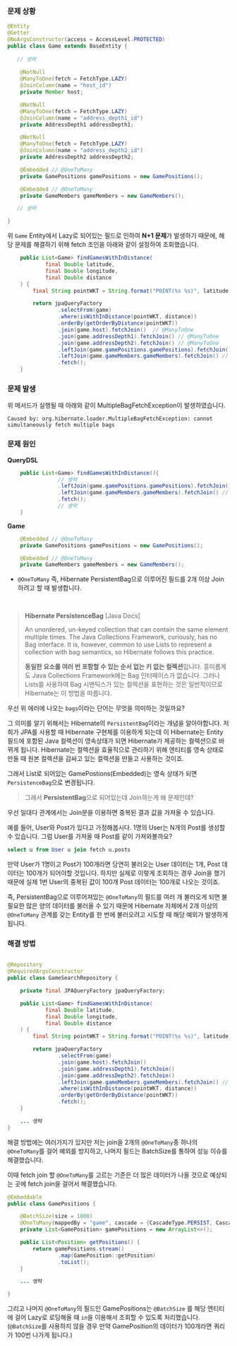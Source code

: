### 문제 상황
```java
@Entity
@Getter
@NoArgsConstructor(access = AccessLevel.PROTECTED)
public class Game extends BaseEntity {
    
   // 생략
   
    @NotNull
    @ManyToOne(fetch = FetchType.LAZY)
    @JoinColumn(name = "host_id")
    private Member host;

    @NotNull
    @ManyToOne(fetch = FetchType.LAZY)
    @JoinColumn(name = "address_depth1_id")
    private AddressDepth1 addressDepth1;

    @NotNull
    @ManyToOne(fetch = FetchType.LAZY)
    @JoinColumn(name = "address_depth2_id")
    private AddressDepth2 addressDepth2;

    @Embedded // @OneToMany
    private GamePositions gamePositions = new GamePositions();

    @Embedded // @OneToMany
    private GameMembers gameMembers = new GameMembers();

   // 생략

}
```

위 `Game` Entity에서 Lazy로 되어있는 필드로 인하여 **N+1 문제**가 발생하기 때문에, 해당 문제를 해결하기 위해 fetch 조인을 아래와 같이 설정하여 조회했습니다.

```java
    public List<Game> findGamesWithInDistance(
            final Double latitude,
            final Double longitude,
            final Double distance
    ) {
        final String pointWKT = String.format("POINT(%s %s)", latitude, longitude);

        return jpaQueryFactory
                .selectFrom(game)
                .where(isWithInDistance(pointWKT, distance))
                .orderBy(getOrderByDistance(pointWKT))
                .join(game.host).fetchJoin()  // @ManyToOne
                .join(game.addressDepth1).fetchJoin() // @ManyToOne
                .join(game.addressDepth2).fetchJoin() // @ManyToOne
                .leftJoin(game.gamePositions.gamePositions).fetchJoin() // @OneToMany
                .leftJoin(game.gameMembers.gameMembers).fetchJoin() // @OneToMany
                .fetch();
    }
```

### 문제 발생
위 메서드가 실행될 때 아래와 같이 MultipleBagFetchException이 발생하였습니다.

```
Caused by: org.hibernate.loader.MultipleBagFetchException: cannot simultaneously fetch multiple bags
```

### 문제 원인
**QueryDSL**
```java
    public List<Game> findGamesWithInDistance(){
                // 생략
                .leftJoin(game.gamePositions.gamePositions).fetchJoin() // @OneToMany
                .leftJoin(game.gameMembers.gameMembers).fetchJoin() // @OneToMany
                .fetch();
                // 생략
    }
```

**Game**
```java
    @Embedded // @OneToMany
    private GamePositions gamePositions = new GamePositions();

    @Embedded // @OneToMany
    private GameMembers gameMembers = new GameMembers();
```
- `@OneToMany` 즉, Hibernate PersistentBag으로 이루어진 필드를 2개 이상 Join 하려고 할 때 발생합니다.

<br>


> **Hibernate PersistenceBag**  [Java Docs]
> 
> An unordered, un-keyed collection that can contain the same element multiple times. The Java Collections Framework, curiously, has no Bag interface. It is, however, common to use Lists to represent a collection with bag semantics, so Hibernate follows this practice.
>
> **동일한 요소를 여러 번 포함할 수 있는 순서 없는 키 없는 컬렉션**입니다. 흥미롭게도 Java Collections Framework에는 Bag 인터페이스가 없습니다. 그러나 Lists를 사용하여 Bag 시맨틱스가 있는 컬렉션을 표현하는 것은 일반적이므로 Hibernate는 이 방법을 따릅니다.

우선 위 에러에 나오는 `bags`이라는 단어는 무엇을 의미하는 것일까요?

그 의미를 알기 위해서는 Hibernate의 `PersistentBag`이라는 개념을 알아야합니다. 
저희가 JPA를 사용할 때 Hibernate 구현체를 이용하게 되는데 이 Hibernate는 Entity 필드에 포함된 Java 컬렉션이 영속상태가 되면 Hibernate가 제공하는 컬렉션으로 바뀌게 됩니다. Hibernate는 컬렉션을 효율적으로 관리하기 위해 엔티티를 영속 상태로 만들 때 원본 컬렉션을 감싸고 있는 컬렉션을 만들고 사용하는 것이죠.

그래서 List로 되어있는 GamePostions(Embedded)는 영속 상태가 되면 `PersistenceBag`으로 변경됩니다.   

> 그래서 **PersistentBag**으로 되어있는데 Join하는게 왜 문제인데?
>

우선 일대다 관계에서는 Join문을 이용하면 중복된 결과 값을 가져올 수 있습니다.

예를 들어, User와 Post가 있다고 가정해봅시다. 1명의 User는 N개의 Post를 생성할 수 있습니다.
그럼 User를 가져올 때 Post를 같이 가져와볼까요?
```SQL
select u from User u join fetch u.posts
```
만약 User가 1명이고 Post가 100개라면 당연히 불러오는 User 데이터는 1개, Post 데이터는 100개가 되어야할 것입니다. 하지만 실제로 이렇게 조회하는 경우 Join을 했기 때문에 실제 1번 User의 중복된 값이 100개 Post 데이터는 100개로 나오는 것이죠.

즉, PersistentBag으로 이루어져있는 `@OneToMany`의 필드를 여러 개 불러오게 되면 불필요한 많은 양의 데이터를 불러올 수 있기 때문에 Hibernate 자체에서 2개 이상의 `@OneToMany` 관계를 갖는 Entity를 한 번에 불러오려고 시도할 때 해당 예외가 발생하게 됩니다.


### 해결 방법
```java

@Repository
@RequiredArgsConstructor
public class GameSearchRepository {

    private final JPAQueryFactory jpaQueryFactory;

    public List<Game> findGamesWithInDistance(
            final Double latitude,
            final Double longitude,
            final Double distance
    ) {
        final String pointWKT = String.format("POINT(%s %s)", latitude, longitude);

        return jpaQueryFactory
                .selectFrom(game)
                .join(game.host).fetchJoin()
                .join(game.addressDepth1).fetchJoin()
                .join(game.addressDepth2).fetchJoin()
                .leftJoin(game.gameMembers.gameMembers).fetchJoin() // 1개만 조인
                .where(isWithInDistance(pointWKT, distance))
                .orderBy(getOrderByDistance(pointWKT))
                .fetch();
    }

    ... 생략
}
```
해결 방법에는 여러가지가 있지만 저는 join을 2개의 `@OneToMany`중 하나의 `@OneToMany`를 걸어 예외를 방지하고, 나머지 필드는 BatchSize를 통하여 성능 이슈를 해결했습니다.

이때 fetch join 할 `@OneToMany`를 고르는 기준은 더 많은 데이터가 나올 것으로 예상되는 곳에 fetch join을 걸어서 해결했습니다.

```java
@Embeddable
public class GamePositions {

    @BatchSize(size = 1000)
    @OneToMany(mappedBy = "game", cascade = {CascadeType.PERSIST, CascadeType.REMOVE}, orphanRemoval = true)
    private List<GamePosition> gamePositions = new ArrayList<>();

    public List<Position> getPositions() {
        return gamePositions.stream()
                .map(GamePosition::getPosition)
                .toList();
    }

    ... 생략

}
```
그리고 나머지 `@OneToMany`의 필드인 GamePositions는 `@BatchSize` 를 해당 엔티티에 걸어 Lazy로 로딩해올 때 `in`을 이용해서 조회할 수 있도록 처리했습니다.(`@BatchSize`를 사용하지 않을 경우 만약 GamePosition의 데이터가 100개라면 쿼리가 100번 나가게 됩니다.)








